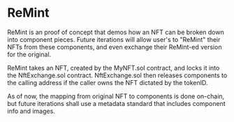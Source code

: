 # ReMint
ReMint is an proof of concept that demos how an NFT can be broken down into component pieces. 
Future iterations will allow user's to "ReMint" their NFTs from these components, and even exchange their ReMint-ed version for the original.

ReMint takes an NFT, created by the MyNFT.sol contract, and locks it into the NftExchange.sol contract. NftExchange.sol then releases components to the calling 
address if the caller owns the NFT dictated by the tokenID.

As of now, the mapping from original NFT to components is done on-chain, but future iterations shall use a metadata standard that includes component info and images.
